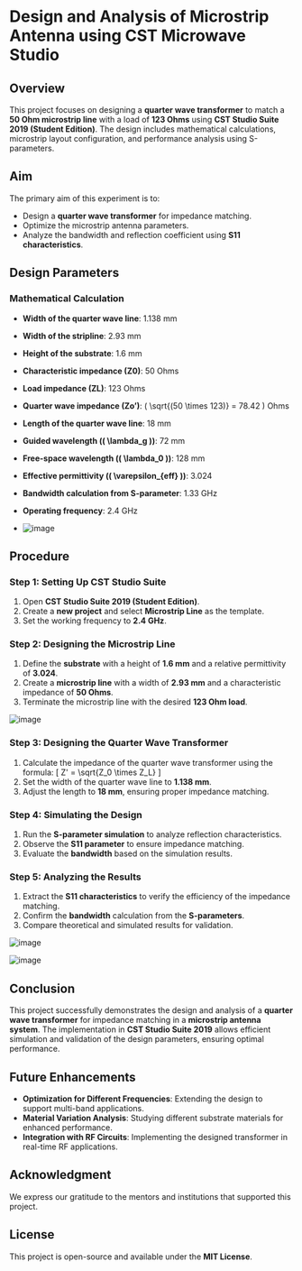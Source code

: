 # **Design and Analysis of Microstrip Antenna using CST Microwave Studio**

## **Overview**
This project focuses on designing a **quarter wave transformer** to match a **50 Ohm microstrip line** with a load of **123 Ohms** using **CST Studio Suite 2019 (Student Edition)**. The design includes mathematical calculations, microstrip layout configuration, and performance analysis using S-parameters.

## **Aim**
The primary aim of this experiment is to:
- Design a **quarter wave transformer** for impedance matching.
- Optimize the microstrip antenna parameters.
- Analyze the bandwidth and reflection coefficient using **S11 characteristics**.

## **Design Parameters**
### **Mathematical Calculation**
- **Width of the quarter wave line**: 1.138 mm
- **Width of the stripline**: 2.93 mm
- **Height of the substrate**: 1.6 mm
- **Characteristic impedance (Z0)**: 50 Ohms
- **Load impedance (ZL)**: 123 Ohms
- **Quarter wave impedance (Zo’)**: \( \sqrt{(50 \times 123)} = 78.42 \) Ohms
- **Length of the quarter wave line**: 18 mm
- **Guided wavelength (\( \lambda_g \))**: 72 mm
- **Free-space wavelength (\( \lambda_0 \))**: 128 mm
- **Effective permittivity (\( \varepsilon_{eff} \))**: 3.024
- **Bandwidth calculation from S-parameter**: 1.33 GHz
- **Operating frequency**: 2.4 GHz

- ![image](https://github.com/user-attachments/assets/5845abe1-a341-4ed6-9a6e-a61c553bec94)


## **Procedure**
### **Step 1: Setting Up CST Studio Suite**
1. Open **CST Studio Suite 2019 (Student Edition)**.
2. Create a **new project** and select **Microstrip Line** as the template.
3. Set the working frequency to **2.4 GHz**.

### **Step 2: Designing the Microstrip Line**
1. Define the **substrate** with a height of **1.6 mm** and a relative permittivity of **3.024**.
2. Create a **microstrip line** with a width of **2.93 mm** and a characteristic impedance of **50 Ohms**.
3. Terminate the microstrip line with the desired **123 Ohm load**.

![image](https://github.com/user-attachments/assets/cb2ebfad-3cdb-41b4-aa01-7431ae6b3a49)

### **Step 3: Designing the Quarter Wave Transformer**
1. Calculate the impedance of the quarter wave transformer using the formula:
   \[ Z' = \sqrt{Z_0 \times Z_L} \]
2. Set the width of the quarter wave line to **1.138 mm**.
3. Adjust the length to **18 mm**, ensuring proper impedance matching.

### **Step 4: Simulating the Design**
1. Run the **S-parameter simulation** to analyze reflection characteristics.
2. Observe the **S11 parameter** to ensure impedance matching.
3. Evaluate the **bandwidth** based on the simulation results.

### **Step 5: Analyzing the Results**
1. Extract the **S11 characteristics** to verify the efficiency of the impedance matching.
2. Confirm the **bandwidth** calculation from the **S-parameters**.
3. Compare theoretical and simulated results for validation.

![image](https://github.com/user-attachments/assets/469438f8-99e7-4696-a0da-a6b52147f27f)

![image](https://github.com/user-attachments/assets/e9388a55-a80c-4b80-b732-de3aa2635ade)

## **Conclusion**
This project successfully demonstrates the design and analysis of a **quarter wave transformer** for impedance matching in a **microstrip antenna system**. The implementation in **CST Studio Suite 2019** allows efficient simulation and validation of the design parameters, ensuring optimal performance.

## **Future Enhancements**
- **Optimization for Different Frequencies**: Extending the design to support multi-band applications.
- **Material Variation Analysis**: Studying different substrate materials for enhanced performance.
- **Integration with RF Circuits**: Implementing the designed transformer in real-time RF applications.

## **Acknowledgment**
We express our gratitude to the mentors and institutions that supported this project.

## **License**
This project is open-source and available under the **MIT License**.

